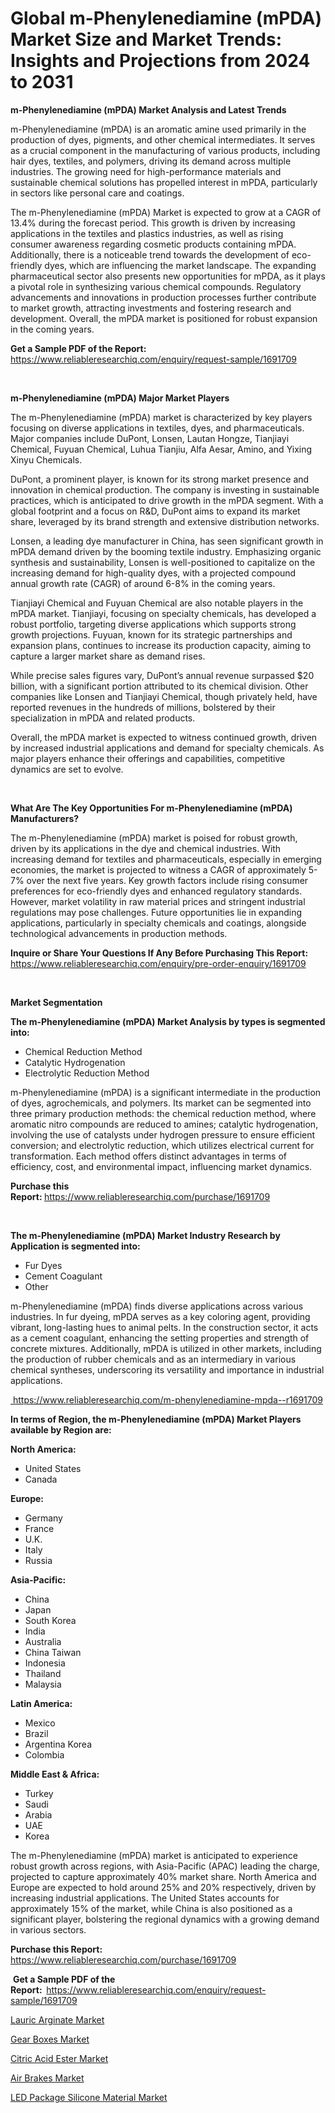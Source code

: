 <p><h1>Global m-Phenylenediamine (mPDA) Market Size and Market Trends: Insights and Projections from 2024 to 2031</h1></p><p><strong>m-Phenylenediamine (mPDA) Market Analysis and Latest Trends</strong></p>
<p><p>m-Phenylenediamine (mPDA) is an aromatic amine used primarily in the production of dyes, pigments, and other chemical intermediates. It serves as a crucial component in the manufacturing of various products, including hair dyes, textiles, and polymers, driving its demand across multiple industries. The growing need for high-performance materials and sustainable chemical solutions has propelled interest in mPDA, particularly in sectors like personal care and coatings.</p><p>The m-Phenylenediamine (mPDA) Market is expected to grow at a CAGR of 13.4% during the forecast period. This growth is driven by increasing applications in the textiles and plastics industries, as well as rising consumer awareness regarding cosmetic products containing mPDA. Additionally, there is a noticeable trend towards the development of eco-friendly dyes, which are influencing the market landscape. The expanding pharmaceutical sector also presents new opportunities for mPDA, as it plays a pivotal role in synthesizing various chemical compounds. Regulatory advancements and innovations in production processes further contribute to market growth, attracting investments and fostering research and development. Overall, the mPDA market is positioned for robust expansion in the coming years.</p></p>
<p><strong>Get a Sample PDF of the Report:&nbsp;</strong> <a href="https://www.reliableresearchiq.com/enquiry/request-sample/1691709?utm_campaign=103&utm_medium=2&utm_source=Github&utm_content=ia&utm_term=18102024&utm_id=m-phenylenediamine-mpda">https://www.reliableresearchiq.com/enquiry/request-sample/1691709</a></p>
<p>&nbsp;</p>
<p><strong>m-Phenylenediamine (mPDA) Major Market Players</strong></p>
<p><p>The m-Phenylenediamine (mPDA) market is characterized by key players focusing on diverse applications in textiles, dyes, and pharmaceuticals. Major companies include DuPont, Lonsen, Lautan Hongze, Tianjiayi Chemical, Fuyuan Chemical, Luhua Tianjiu, Alfa Aesar, Amino, and Yixing Xinyu Chemicals.</p><p>DuPont, a prominent player, is known for its strong market presence and innovation in chemical production. The company is investing in sustainable practices, which is anticipated to drive growth in the mPDA segment. With a global footprint and a focus on R&D, DuPont aims to expand its market share, leveraged by its brand strength and extensive distribution networks.</p><p>Lonsen, a leading dye manufacturer in China, has seen significant growth in mPDA demand driven by the booming textile industry. Emphasizing organic synthesis and sustainability, Lonsen is well-positioned to capitalize on the increasing demand for high-quality dyes, with a projected compound annual growth rate (CAGR) of around 6-8% in the coming years.</p><p>Tianjiayi Chemical and Fuyuan Chemical are also notable players in the mPDA market. Tianjiayi, focusing on specialty chemicals, has developed a robust portfolio, targeting diverse applications which supports strong growth projections. Fuyuan, known for its strategic partnerships and expansion plans, continues to increase its production capacity, aiming to capture a larger market share as demand rises.</p><p>While precise sales figures vary, DuPont’s annual revenue surpassed $20 billion, with a significant portion attributed to its chemical division. Other companies like Lonsen and Tianjiayi Chemical, though privately held, have reported revenues in the hundreds of millions, bolstered by their specialization in mPDA and related products.</p><p>Overall, the mPDA market is expected to witness continued growth, driven by increased industrial applications and demand for specialty chemicals. As major players enhance their offerings and capabilities, competitive dynamics are set to evolve.</p></p>
<p>&nbsp;</p>
<p><strong>What Are The Key Opportunities For m-Phenylenediamine (mPDA) Manufacturers?</strong></p>
<p><p>The m-Phenylenediamine (mPDA) market is poised for robust growth, driven by its applications in the dye and chemical industries. With increasing demand for textiles and pharmaceuticals, especially in emerging economies, the market is projected to witness a CAGR of approximately 5-7% over the next five years. Key growth factors include rising consumer preferences for eco-friendly dyes and enhanced regulatory standards. However, market volatility in raw material prices and stringent industrial regulations may pose challenges. Future opportunities lie in expanding applications, particularly in specialty chemicals and coatings, alongside technological advancements in production methods.</p></p>
<p><strong>Inquire or Share Your Questions If Any Before Purchasing This Report:</strong> <a href="https://www.reliableresearchiq.com/enquiry/pre-order-enquiry/1691709?utm_campaign=103&utm_medium=2&utm_source=Github&utm_content=ia&utm_term=18102024&utm_id=m-phenylenediamine-mpda">https://www.reliableresearchiq.com/enquiry/pre-order-enquiry/1691709</a></p>
<p>&nbsp;</p>
<p><strong>Market Segmentation</strong></p>
<p><strong>The m-Phenylenediamine (mPDA) Market Analysis by types is segmented into:</strong></p>
<p><ul><li>Chemical Reduction Method</li><li>Catalytic Hydrogenation</li><li>Electrolytic Reduction Method</li></ul></p>
<p><p>m-Phenylenediamine (mPDA) is a significant intermediate in the production of dyes, agrochemicals, and polymers. Its market can be segmented into three primary production methods: the chemical reduction method, where aromatic nitro compounds are reduced to amines; catalytic hydrogenation, involving the use of catalysts under hydrogen pressure to ensure efficient conversion; and electrolytic reduction, which utilizes electrical current for transformation. Each method offers distinct advantages in terms of efficiency, cost, and environmental impact, influencing market dynamics.</p></p>
<p><strong>Purchase this Report:&nbsp;</strong><a href="https://www.reliableresearchiq.com/purchase/1691709?utm_campaign=103&utm_medium=2&utm_source=Github&utm_content=ia&utm_term=18102024&utm_id=m-phenylenediamine-mpda">https://www.reliableresearchiq.com/purchase/1691709</a></p>
<p>&nbsp;</p>
<p><strong>The m-Phenylenediamine (mPDA) Market Industry Research by Application is segmented into:</strong></p>
<p><ul><li>Fur Dyes</li><li>Cement Coagulant</li><li>Other</li></ul></p>
<p><p>m-Phenylenediamine (mPDA) finds diverse applications across various industries. In fur dyeing, mPDA serves as a key coloring agent, providing vibrant, long-lasting hues to animal pelts. In the construction sector, it acts as a cement coagulant, enhancing the setting properties and strength of concrete mixtures. Additionally, mPDA is utilized in other markets, including the production of rubber chemicals and as an intermediary in various chemical syntheses, underscoring its versatility and importance in industrial applications.</p></p>
<p><a href="https://www.reliableresearchiq.com/m-phenylenediamine-mpda--r1691709?utm_campaign=103&utm_medium=2&utm_source=Github&utm_content=ia&utm_term=18102024&utm_id=m-phenylenediamine-mpda">&nbsp;https://www.reliableresearchiq.com/m-phenylenediamine-mpda--r1691709</a></p>
<p><strong>In terms of Region, the m-Phenylenediamine (mPDA) Market Players available by Region are:</strong></p>
<p>
    <p> <strong> North America: </strong>
        <ul>
            <li>United States</li>
            <li>Canada</li>
        </ul>
        </p> 
    <p> <strong> Europe: </strong>
        <ul>
            <li>Germany</li>
            <li>France</li>
            <li>U.K.</li>
            <li>Italy</li>
            <li>Russia</li>
        </ul>
        </p> 
    <p> <strong> Asia-Pacific: </strong>
        <ul>
            <li>China</li>
            <li>Japan</li>
            <li>South Korea</li>
            <li>India</li>
            <li>Australia</li>
            <li>China Taiwan</li>
            <li>Indonesia</li>
            <li>Thailand</li>
            <li>Malaysia</li>
        </ul>
        </p> 
    <p> <strong> Latin America: </strong>
        <ul>
            <li>Mexico</li>
            <li>Brazil</li>
            <li>Argentina Korea</li>
            <li>Colombia</li>
        </ul>
        </p> 
    <p> <strong> Middle East & Africa: </strong>
        <ul>
            <li>Turkey</li>
            <li>Saudi</li>
            <li>Arabia</li>
            <li>UAE</li>
            <li>Korea</li>
        </ul>
    </p>
    </p>
<p><p>The m-Phenylenediamine (mPDA) market is anticipated to experience robust growth across regions, with Asia-Pacific (APAC) leading the charge, projected to capture approximately 40% market share. North America and Europe are expected to hold around 25% and 20% respectively, driven by increasing industrial applications. The United States accounts for approximately 15% of the market, while China is also positioned as a significant player, bolstering the regional dynamics with a growing demand in various sectors.</p></p>
<p><strong>Purchase this Report: </strong><a href="https://www.reliableresearchiq.com/purchase/1691709?utm_campaign=103&utm_medium=2&utm_source=Github&utm_content=ia&utm_term=18102024&utm_id=m-phenylenediamine-mpda">https://www.reliableresearchiq.com/purchase/1691709</a></p>
<p>&nbsp;<strong>Get a Sample PDF of the Report:&nbsp;&nbsp;</strong><a href="https://www.reliableresearchiq.com/enquiry/request-sample/1691709?utm_campaign=103&utm_medium=2&utm_source=Github&utm_content=ia&utm_term=18102024&utm_id=m-phenylenediamine-mpda">https://www.reliableresearchiq.com/enquiry/request-sample/1691709</a></p>
<p><strong></strong></p>
<p><p><a href="https://www.linkedin.com/pulse/strategic-roadmap-global-lauric-arginate-market-insights-opportunities-k7pef?utm_campaign=103&utm_medium=2&utm_source=Github&utm_content=ia&utm_term=18102024&utm_id=m-phenylenediamine-mpda">Lauric Arginate Market</a></p><p><a href="https://issuu.com/reportprime-2/docs/gear-boxes-market-size-2030.pptx_7ad675b1e21802?utm_campaign=103&utm_medium=2&utm_source=Github&utm_content=ia&utm_term=18102024&utm_id=m-phenylenediamine-mpda">Gear Boxes Market</a></p><p><a href="https://www.linkedin.com/pulse/citric-acid-ester-market-emerging-trends-future-prospects-period-rxrif?utm_campaign=103&utm_medium=2&utm_source=Github&utm_content=ia&utm_term=18102024&utm_id=m-phenylenediamine-mpda">Citric Acid Ester Market</a></p><p><a href="https://issuu.com/reportprime-2/docs/air-brakes-market-size-2030.pptx_bcbbd0f9382320?utm_campaign=103&utm_medium=2&utm_source=Github&utm_content=ia&utm_term=18102024&utm_id=m-phenylenediamine-mpda">Air Brakes Market</a></p><p><a href="https://github.com/brookiqhurne/Market-Research-Report-List-1/blob/main/led-package-silicone-material-market.md?utm_campaign=103&utm_medium=2&utm_source=Github&utm_content=ia&utm_term=18102024&utm_id=m-phenylenediamine-mpda">LED Package Silicone Material Market</a></p></p>